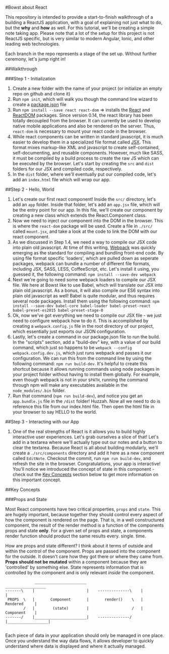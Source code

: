 #Bowst about React

This repository is intended to provide a start-to-finish walkthrough of a building a ReactJS application, with a goal of explaining not just what to do, but the **why** and **how** as well. For this tutorial, we'll be creating a simple note taking app.  Please note that a lot of the setup for this project is not ReactJS specific, but is very similar to modern Angular, Ionic, and other leading web technologies.

Each branch in the repo represents a stage of the set up.  Without further ceremony, let's jump right in!

##Walkthrough

###Step 1 - Initialization

1. Create a new folder with the name of your project (or initialize an empty repo on github and clone it)
2. Run `npm init`, which will walk you though the command line wizard to create a [package.json](https://docs.npmjs.com/files/package.json) file
3. Run `npm install --save react react-dom` => installs the [React](https://facebook.github.io/react/) and [ReactDOM](https://facebook.github.io/react/docs/top-level-api.html#reactdom) packages.  Since version 0.14, the react library has been totally decoupled from the browser.  It can currently be used to develop native mobile applications and also be rendered on the server. Thus, `react-dom` is necessary to mount your react code in the browser.
4. While react components can be written in standard javascript, it is much easier to develop them in a specialized file format called [JSX](https://facebook.github.io/react/docs/jsx-in-depth.html).  This format mixes markup-like XML and javascript to create self-contained, self-documenting, and reusable components.  However, much like SASS, it must be compiled by a build process to create the raw JS which can be executed by the browser.  Let's start by creating the `src` and `dist` folders for our JSX and compiled code, respectively.
5. In the `dist` folder, where we'll eventually put our compiled code, let's add an `index.html` file which will wrap our app.

##Step 2 - Hello, World

1. Let's create our first react component!  Inside the `src/` directory, let's add an `app` folder.  Inside that folder, let's add an `app.jsx` file, which will be the entry point for our app.  In this file, we'll create our component by creating a new class which extends the React.Component class.
2. Now we need to inject our component into the DOM in the browser.  This is where the `react-dom` package will be used.  Create a file in `./src/` called `mount.jsx`, and take a look at the code to link the DOM with our react component.
3. As we discussed in Step 1.4, we need a way to compile our JSX code into plain old javascript.  At time of this writing, [Webpack](https://webpack.github.io/docs/) was quickly emerging as the standard for compiling and bundling front-end code.  By using file format specific 'loaders', which are pulled down as seperate packages, webpack can bundle a number of different file formats, including JSX, SASS, LESS, CoffeeScript, etc.  Let's install it using, you guessed it, the following command: `npm install --save-dev webpack`
4. Next we're going to need some webpack loaders to compile our JSX file.  We here at Bowst like to use Babel, which will translate our JSX into plain old javascript.  As a bonus, it will also compile our ES6 syntax into plain old javascript as well!  Babel is quite modular, and thus requires several node packages.  Install them using the following command: `npm install --save-dev babel-core babel-loader babel-preset-react babel-preset-es2015 babel-preset-stage-0`
5. Ok, now we've got everything we need to compile our JSX file - we just need to configure webpack how to do it.  This is accomplished by creating a `webpack.config.js` file in the root directory of our project, which essentially just exports our JSON configuration.
6. Lastly, let's create a command in our package.json file to run the build.  In the "scripts" section, add a "build-dev" key, with a value of our build command, which just so happens to be `webpack --config webpack.config.dev.js`, which just runs webpack and passes it our configuration.  We can run this from the command line by using the following command: `npm run build-dev`.  It's helpful to create this shortcut because it allows running commands using node packages in your project folder without having to install them globally.  For example, even though webpack is not in your `$PATH`, running the command through npm will make any executables available in the `node_modules/.bin` folder.
7. Run that command (`npm run build-dev`), and notice you get an `app.bundle.js` file in the `/dist` folder!  Huzzah. Now all we need to do is reference this file from our index.html file.  Then open the html file in your browser to say HELLO to the world.

##Step 3 - Interacting with our App

1. One of the real strengths of React is it allows you to build highly interactive user experiences.  Let's grab ourselves a slice of that!  Let's add in a textarea where we'll actually type out our notes and a button to clear the textarea.  Because React is all about building modularly, we'll create a `./src/components` directory and add it here as a new component called `EditNote`.  Checkout the commit, run `npm run build-dev`, and refresh the site in the browser. Congratulations, your app is interactive!  You'll notice we introduced the concept of state in this component - check out the [Key Concepts](#key-concepts) section below to get more information on this important concept.


##Key Concepts

###Props and State

Most React components have two critical properties, `props` and `state`.  This are hugely important, because together they should control every aspect of how the component is rendered on the page.  That is, in a well constructured component, the result of the render method is a function of the components props and state **only**.  For a given set of props and state, a components render function should product the same results every. single. time.  

How are props and state different?  I think about it terms of  outside and within the control of the component.  Props are passed into the component for the outside.  It doesn't care how they got there or where they came from.  **Props should not be mutated** within a component because they are 'controlled' by something else.  State represents information that is controlled by the component and is only relevant _inside_ the component.


```
			 _______________________                         __________________
-------\ 	|						|    --------------\    |                  |
 PROPS  \	|		Component		|	    render()    \	|     Rendered     |
     	/	|		 (state)		|                   /   |     Component    |
-------/	|_______________________|    --------------/    |__________________|


```



Each piece of data in your application should only be managed in one place.  Once you understand the way data flows, it allows developer to quickly understand where data is displayed and where it actually managed.